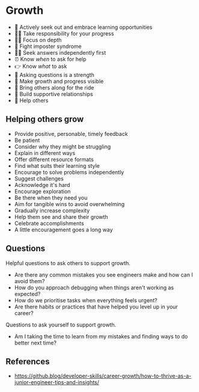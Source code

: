 # Growth

- 🤗 Actively seek out and embrace learning opportunities
- 🙋‍♀️ Take responsibility for your progress
- 🧘‍♂️ Focus on depth
- 🥊 Fight imposter syndrome
- 🕵️‍♂️ Seek answers independently first
- ⏰ Know _when_ to ask for help
- 👉 Know _what_ to ask
- 💪 Asking questions is a strength
- 📰 Make growth and progress visible
- 👫 Bring others along for the ride
- 🤝 Build supportive relationships
- 🤲 Help others

## Helping others grow

- Provide positive, personable, timely feedback
- Be patient
- Consider why they might be struggling
- Explain in different ways
- Offer different resource formats
- Find what suits their learning style
- Encourage to solve problems independently
- Suggest challenges
- Acknowledge it's hard
- Encourage exploration
- Be there when they need you
- Aim for tangible wins to avoid overwhelming
- Gradually increase complexity
- Help them see and share their growth
- Celebrate accomplishments
- A little encouragement goes a long way

## Questions

Helpful questions to ask others to support growth.

- Are there any common mistakes you see engineers make and how can I avoid them?
- How do you approach debugging when things aren't working as expected?
- How do we prioritise tasks when everything feels urgent?
- Are there habits or practices that have helped you level up in your career?

Questions to ask yourself to support growth.

- Am I taking the time to learn from my mistakes and finding ways to do better next time?

## References

- https://github.blog/developer-skills/career-growth/how-to-thrive-as-a-junior-engineer-tips-and-insights/
